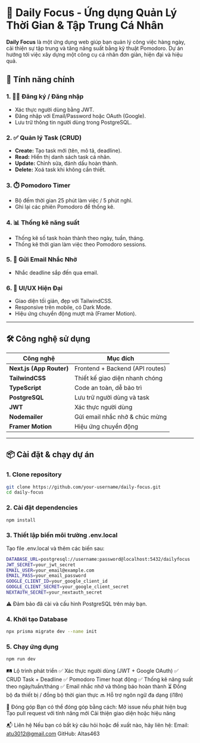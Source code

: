 # 📅 Daily Focus - Ứng dụng Quản Lý Thời Gian & Tập Trung Cá Nhân

**Daily Focus** là một ứng dụng web giúp bạn quản lý công việc hàng ngày, cải thiện sự tập trung và tăng năng suất bằng kỹ thuật Pomodoro. Dự án hướng tới việc xây dựng một công cụ cá nhân đơn giản, hiện đại và hiệu quả.

## 🚀 Tính năng chính

### 1. 🧑‍💼 Đăng ký / Đăng nhập
- Xác thực người dùng bằng JWT.
- Đăng nhập với Email/Password hoặc OAuth (Google).
- Lưu trữ thông tin người dùng trong PostgreSQL.

### 2. ✅ Quản lý Task (CRUD)
- **Create:** Tạo task mới (tên, mô tả, deadline).
- **Read:** Hiển thị danh sách task cá nhân.
- **Update:** Chỉnh sửa, đánh dấu hoàn thành.
- **Delete:** Xoá task khi không cần thiết.

### 3. ⏱️ Pomodoro Timer
- Bộ đếm thời gian 25 phút làm việc / 5 phút nghỉ.
- Ghi lại các phiên Pomodoro để thống kê.

### 4. 📊 Thống kê năng suất
- Thống kê số task hoàn thành theo ngày, tuần, tháng.
- Thống kê thời gian làm việc theo Pomodoro sessions.

### 5. 📧 Gửi Email Nhắc Nhở
- Nhắc deadline sắp đến qua email.

### 6. 🎨 UI/UX Hiện Đại
- Giao diện tối giản, đẹp với TailwindCSS.
- Responsive trên mobile, có Dark Mode.
- Hiệu ứng chuyển động mượt mà (Framer Motion).

---

## 🛠️ Công nghệ sử dụng

| Công nghệ        | Mục đích                             |
|------------------|--------------------------------------|
| **Next.js (App Router)** | Frontend + Backend (API routes) |
| **TailwindCSS**  | Thiết kế giao diện nhanh chóng        |
| **TypeScript**   | Code an toàn, dễ bảo trì              |
| **PostgreSQL**   | Lưu trữ người dùng và task            |
| **JWT**          | Xác thực người dùng                   |
| **Nodemailer**   | Gửi email nhắc nhở & chúc mừng        |
| **Framer Motion**| Hiệu ứng chuyển động                  |

---

## 📦 Cài đặt & chạy dự án

### 1. Clone repository
```bash
git clone https://github.com/your-username/daily-focus.git
cd daily-focus
```
### 2. Cài đặt dependencies
```bash
npm install
```
### 3. Thiết lập biến môi trường .env.local
Tạo file .env.local và thêm các biến sau:
```bash
DATABASE_URL=postgresql://username:password@localhost:5432/dailyfocus
JWT_SECRET=your_jwt_secret
EMAIL_USER=your_email@example.com
EMAIL_PASS=your_email_password
GOOGLE_CLIENT_ID=your_google_client_id
GOOGLE_CLIENT_SECRET=your_google_client_secret
NEXTAUTH_SECRET=your_nextauth_secret
```
⚠️ Đảm bảo đã cài và cấu hình PostgreSQL trên máy bạn.

### 4. Khởi tạo Database
```bash
npx prisma migrate dev --name init
```

### 5. Chạy ứng dụng
```bash
npm run dev
```

🛤 Lộ trình phát triển
 ✅ Xác thực người dùng (JWT + Google OAuth)
 ✅ CRUD Task + Deadline
 ✅ Pomodoro Timer hoạt động
 ✅ Thống kê năng suất theo ngày/tuần/tháng
 ✅ Email nhắc nhở và thông báo hoàn thành
 ⏳ Đồng bộ đa thiết bị / đồng bộ thời gian thực
 🔜 Hỗ trợ ngôn ngữ đa dạng (i18n)

🤝 Đóng góp
Bạn có thể đóng góp bằng cách:
Mở issue nếu phát hiện bug
Tạo pull request với tính năng mới
Cải thiện giao diện hoặc hiệu năng

📬 Liên hệ
Nếu bạn có bất kỳ câu hỏi hoặc đề xuất nào, hãy liên hệ:
Email: atu3012@gmail.com
GitHub: Altas463
